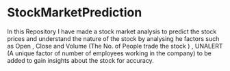 # StockMarketPrediction
In this Repository I have made a stock market analysis to predict the stock prices and understand the nature of the stock by  analysing he factors such as Open , Close and Volume (The No. of People trade the stock ) , UNALERT  (A unique factor of number of employees working in the company) to be added to gain insights about the stock for accuracy.
